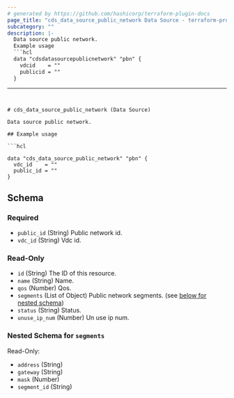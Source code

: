 ```yaml
---
# generated by https://github.com/hashicorp/terraform-plugin-docs
page_title: "cds_data_source_public_network Data Source - terraform-provider-cds"
subcategory: ""
description: |-
  Data source public network.
  Example usage
  ```hcl
  data "cdsdatasourcepublicnetwork" "pbn" {
    vdcid    = ""
    publicid = ""
  }
  ```
---
```


# cds_data_source_public_network (Data Source)

Data source public network.

## Example usage

```hcl

data "cds_data_source_public_network" "pbn" {
  vdc_id    = ""
  public_id = ""
}

```



<!-- schema generated by tfplugindocs -->
## Schema

### Required

- `public_id` (String) Public network id.
- `vdc_id` (String) Vdc id.

### Read-Only

- `id` (String) The ID of this resource.
- `name` (String) Name.
- `qos` (Number) Qos.
- `segments` (List of Object) Public network segments. (see [below for nested schema](#nestedatt--segments))
- `status` (String) Status.
- `unuse_ip_num` (Number) Un use ip num.

<a id="nestedatt--segments"></a>
### Nested Schema for `segments`

Read-Only:

- `address` (String)
- `gateway` (String)
- `mask` (Number)
- `segment_id` (String)

